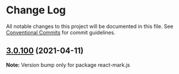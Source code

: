# Change Log

All notable changes to this project will be documented in this file.
See [Conventional Commits](https://conventionalcommits.org) for commit guidelines.

## [3.0.100](https://github.com/appsparkler/my-storybooks/compare/v3.0.99...v3.0.100) (2021-04-11)

**Note:** Version bump only for package react-mark.js
